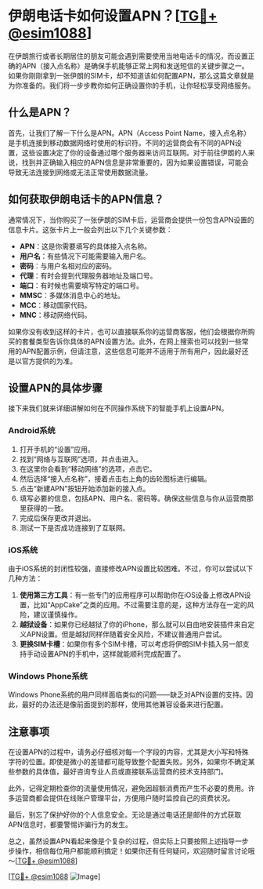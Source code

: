 # 伊朗电话卡如何设置APN？[[TG💪+ @esim1088](https://t.me/s/esim1088)]

在伊朗旅行或者长期居住的朋友可能会遇到需要使用当地电话卡的情况，而设置正确的APN（接入点名称）是确保手机能够正常上网和发送短信的关键步骤之一。如果你刚刚拿到一张伊朗的SIM卡，却不知道该如何配置APN，那么这篇文章就是为你准备的。我们将一步步教你如何正确设置你的手机，让你轻松享受网络服务。

## 什么是APN？

首先，让我们了解一下什么是APN。APN（Access Point Name，接入点名称）是手机连接到移动数据网络时使用的标识符。不同的运营商会有不同的APN设置，这些设置决定了你的设备通过哪个服务器来访问互联网。对于前往伊朗的人来说，找到并正确输入相应的APN信息是非常重要的，因为如果设置错误，可能会导致无法连接到网络或无法正常使用数据流量。

## 如何获取伊朗电话卡的APN信息？

通常情况下，当你购买了一张伊朗的SIM卡后，运营商会提供一份包含APN设置的信息卡片。这张卡片上一般会列出以下几个关键参数：

- **APN**：这是你需要填写的具体接入点名称。
- **用户名**：有些情况下可能需要输入用户名。
- **密码**：与用户名相对应的密码。
- **代理**：有时会提到代理服务器地址及端口号。
- **端口**：有时候也需要填写特定的端口号。
- **MMSC**：多媒体消息中心的地址。
- **MCC**：移动国家代码。
- **MNC**：移动网络代码。

如果你没有收到这样的卡片，也可以直接联系你的运营商客服，他们会根据你所购买的套餐类型告诉你具体的APN设置方法。此外，在网上搜索也可以找到一些常用的APN配置示例，但请注意，这些信息可能并不适用于所有用户，因此最好还是以官方提供的为准。

## 设置APN的具体步骤

接下来我们就来详细讲解如何在不同操作系统下的智能手机上设置APN。

### Android系统

1. 打开手机的“设置”应用。
2. 找到“网络与互联网”选项，并点击进入。
3. 在这里你会看到“移动网络”的选项，点击它。
4. 然后选择“接入点名称”，接着点击右上角的齿轮图标进行编辑。
5. 点击“新建APN”按钮开始添加新的接入点。
6. 填写必要的信息，包括APN、用户名、密码等。确保这些信息与你从运营商那里获得的一致。
7. 完成后保存更改并退出。
8. 测试一下是否成功连接到了互联网。

### iOS系统

由于iOS系统的封闭性较强，直接修改APN设置比较困难。不过，你可以尝试以下几种方法：

1. **使用第三方工具**：有一些专门的应用程序可以帮助你在iOS设备上修改APN设置，比如“AppCake”之类的应用。不过需要注意的是，这种方法存在一定的风险，建议谨慎操作。
2. **越狱设备**：如果你已经越狱了你的iPhone，那么就可以自由地安装插件来自定义APN设置。但是越狱同样伴随着安全风险，不建议普通用户尝试。
3. **更换SIM卡槽**：如果你有多个SIM卡槽，可以考虑将伊朗SIM卡插入另一部支持手动设置APN的手机中，这样就能顺利完成配置了。

### Windows Phone系统

Windows Phone系统的用户同样面临类似的问题——缺乏对APN设置的支持。因此，最好的办法还是像前面提到的那样，使用其他兼容设备来进行配置。

## 注意事项

在设置APN的过程中，请务必仔细核对每一个字段的内容，尤其是大小写和特殊字符的位置。即使是微小的差错都可能导致整个配置失败。另外，如果你不确定某些参数的具体值，最好咨询专业人员或直接联系运营商的技术支持部门。

此外，记得定期检查你的流量使用情况，避免因超额消费而产生不必要的费用。许多运营商都会提供在线账户管理平台，方便用户随时监控自己的资费状况。

最后，别忘了保护好你的个人信息安全。无论是通过电话还是邮件的方式获取APN信息时，都要警惕诈骗行为的发生。

总之，虽然设置APN看起来像是个复杂的过程，但实际上只要按照上述指导一步步操作，相信每位用户都能顺利搞定！如果你还有任何疑问，欢迎随时留言讨论哦～[[TG💪+ @esim1088](https://t.me/s/esim1088)]

[[TG💪+ @esim1088](https://t.me/s/esim1088) ![Image](https://i.postimg.cc/4NQfJmqS/Snipaste-2025-05-13-00-14-12.png)]